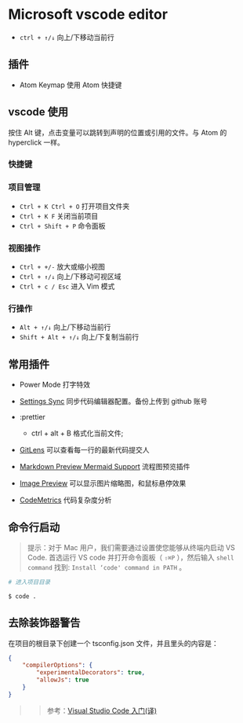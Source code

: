 # Microsoft vscode editor

- `ctrl + ↑/↓` 向上/下移动当前行

## 插件

- Atom Keymap 使用 Atom 快捷键

## vscode 使用

按住 Alt 键，点击变量可以跳转到声明的位置或引用的文件。与 Atom 的 hyperclick 一样。

### 快捷键

### 项目管理

- `Ctrl + K Ctrl + O` 打开项目文件夹
- `Ctrl + K F` 关闭当前项目
- `Ctrl + Shift + P` 命令面板

### 视图操作

- `Ctrl + +/-` 放大或缩小视图
- `Ctrl + ↑/↓` 向上/下移动可视区域
- `Ctrl + c / Esc` 进入 Vim 模式

### 行操作

- `Alt + ↑/↓` 向上/下移动当前行
- `Shift + Alt + ↑/↓` 向上/下复制当前行

## 常用插件  

- Power Mode 打字特效

- [Settings Sync](https://marketplace.visualstudio.com/items?itemName=Shan.code-settings-sync) 同步代码编辑器配置。备份上传到 github 账号

- :prettier

  - ctrl + alt + B 格式化当前文件;

- [GitLens](https://marketplace.visualstudio.com/items?itemName=eamodio.gitlens) 可以查看每一行的最新代码提交人

- [Markdown Preview Mermaid Support](https://marketplace.visualstudio.com/items?itemName=bierner.markdown-mermaid) 流程图预览插件

- [Image Preview](https://marketplace.visualstudio.com/items?itemName=kisstkondoros.vscode-gutter-preview) 可以显示图片缩略图，和鼠标悬停效果

- [CodeMetrics](https://marketplace.visualstudio.com/items?itemName=kisstkondoros.vscode-codemetrics) 代码复杂度分析

## 命令行启动

> 提示：对于 Mac 用户，我们需要通过设置使您能够从终端内启动 VS Code. 首选运行 VS code 并打开命令面板（ `⇧⌘P` ），然后输入 `shell command` 找到: `Install ‘code' command in PATH` 。

```sh
# 进入项目目录

$ code .
```

## 去除装饰器警告

在项目的根目录下创建一个 tsconfig.json 文件，并且里头的内容是：

```json
{
    "compilerOptions": {
        "experimentalDecorators": true,
        "allowJs": true
    }
}
```

>> 参考：[Visual Studio Code 入门(译)
>> ](https://www.jianshu.com/p/3dda4756eca5)
